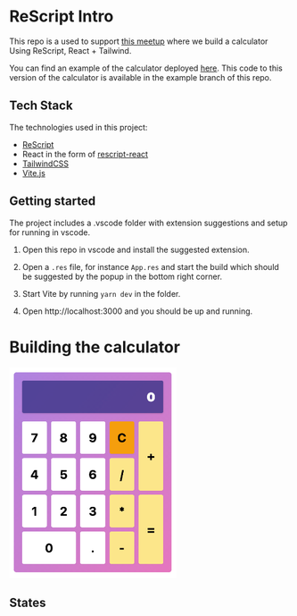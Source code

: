 # ReScript Intro

This repo is a used to support [this meetup](https://www.meetup.com/spiced-academy/events/279779940) where we build a calculator Using ReScript, React + Tailwind.

You can find an example of the calculator deployed [here](https://rescript-calculator.netlify.app/). This code to this version of the calculator is available in the example branch of this repo.

## Tech Stack

The technologies used in this project:

- [ReScript](https://rescript-lang.org/)
- React in the form of [rescript-react](https://rescript-lang.org/docs/react/latest/introduction#sidebar)
- [TailwindCSS](https://tailwindcss.com/)
- [Vite.js](https://vitejs.dev/)

## Getting started

The project includes a .vscode folder with extension suggestions and setup for running in vscode.

1. Open this repo in vscode and install the suggested extension.

2. Open a `.res` file, for instance `App.res` and start the build which should be suggested by the popup in the bottom right corner.

3. Start Vite by running `yarn dev` in the folder.

4. Open http://localhost:3000 and you should be up and running.

# Building the calculator

![Example calculator](media/calculator.png)

## States
